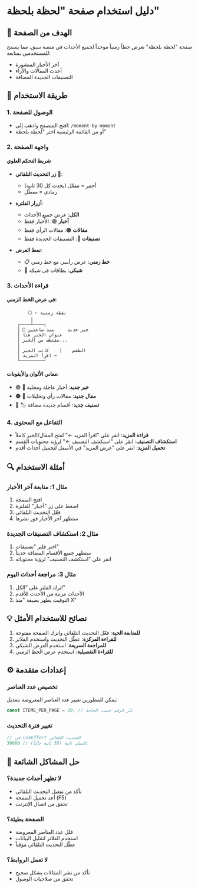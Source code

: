 # دليل استخدام صفحة "لحظة بلحظة"

## 🎯 الهدف من الصفحة
صفحة "لحظة بلحظة" تعرض خطاً زمنياً موحداً لجميع الأحداث في منصة سبق، مما يسمح للمستخدمين بمتابعة:
- آخر الأخبار المنشورة
- أحدث المقالات والآراء
- التصنيفات الجديدة المضافة

## 📱 طريقة الاستخدام

### 1. الوصول للصفحة
- افتح المتصفح واذهب إلى: `/moment-by-moment`
- أو من القائمة الرئيسية اختر "لحظة بلحظة"

### 2. واجهة الصفحة

#### شريط التحكم العلوي
- **زر التحديث التلقائي** 🔴: 
  - أحمر = مفعّل (يحدث كل 30 ثانية)
  - رمادي = معطّل
  
- **أزرار الفلترة**:
  - **الكل**: عرض جميع الأحداث
  - **أخبار** 🟢: الأخبار فقط
  - **مقالات** 🟠: مقالات الرأي فقط
  - **تصنيفات** 🔵: التصنيفات الجديدة فقط

- **نمط العرض**:
  - 📋 **خط زمني**: عرض رأسي مع خط زمني
  - 🔲 **شبكي**: بطاقات في شبكة

### 3. قراءة الأحداث

#### في عرض الخط الزمني:
```
        ⚪ ← نقطة زمنية
         |
    ┌────┴────┐
    │ 📢 خبر جديد     منذ ساعتين
    │ عنوان الخبر هنا
    │ مقتطف من الخبر...
    │ 
    │ الطقس    |    كاتب الخبر
    │ اقرأ المزيد ←
    └─────────┘
```

#### معاني الألوان والأيقونات:
- 🟢 📢 **خبر جديد**: أخبار عاجلة ومحلية
- 🟠 📝 **مقال جديد**: مقالات رأي وتحليلات
- 🔵 🏷️ **تصنيف جديد**: أقسام جديدة مضافة

### 4. التفاعل مع المحتوى

- **قراءة المزيد**: انقر على "اقرأ المزيد ←" لفتح المقال/الخبر كاملاً
- **استكشاف التصنيف**: انقر على "استكشف التصنيف ←" لرؤية محتويات القسم
- **تحميل المزيد**: انقر على "عرض المزيد" في الأسفل لتحميل أحداث أقدم

## 🔍 أمثلة الاستخدام

### مثال 1: متابعة آخر الأخبار
1. افتح الصفحة
2. اضغط على زر "أخبار" للفلترة
3. فعّل التحديث التلقائي
4. ستظهر آخر الأخبار فور نشرها

### مثال 2: استكشاف التصنيفات الجديدة
1. اختر فلتر "تصنيفات"
2. ستظهر جميع الأقسام المضافة حديثاً
3. انقر على "استكشف التصنيف" لرؤية محتوياته

### مثال 3: مراجعة أحداث اليوم
1. اترك الفلتر على "الكل"
2. الأحداث مرتبة من الأحدث للأقدم
3. التوقيت يظهر بصيغة "منذ X"

## 💡 نصائح للاستخدام الأمثل

1. **للمتابعة الحية**: فعّل التحديث التلقائي واترك الصفحة مفتوحة
2. **للقراءة المركزة**: عطّل التحديث واستخدم الفلاتر
3. **للمراجعة السريعة**: استخدم العرض الشبكي
4. **للقراءة التفصيلية**: استخدم عرض الخط الزمني

## ⚙️ إعدادات متقدمة

### تخصيص عدد العناصر
يمكن للمطورين تغيير عدد العناصر المعروضة بتعديل:
```javascript
const ITEMS_PER_PAGE = 20; // غيّر الرقم حسب الحاجة
```

### تغيير فترة التحديث
```javascript
// في useEffect للتحديث التلقائي
30000 // بالميلي ثانية (30 ثانية حالياً)
```

## 🐛 حل المشاكل الشائعة

### لا تظهر أحداث جديدة؟
- تأكد من تفعيل التحديث التلقائي
- أعد تحميل الصفحة (F5)
- تحقق من اتصال الإنترنت

### الصفحة بطيئة؟
- قلل عدد العناصر المعروضة
- استخدم الفلاتر لتقليل البيانات
- عطّل التحديث التلقائي مؤقتاً

### لا تعمل الروابط؟
- تأكد من نشر المقالات بشكل صحيح
- تحقق من صلاحيات الوصول 